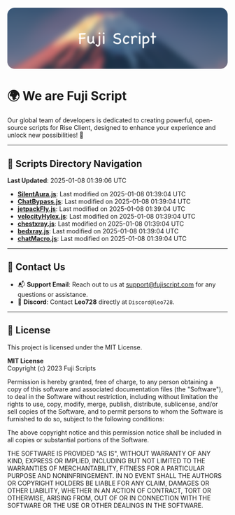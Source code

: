 ![Banner](.github/b.webp)

# 🌍 **We are Fuji Script**

Our global team of developers is dedicated to creating powerful, open-source scripts for Rise Client, designed to enhance your experience and unlock new possibilities! 🌟

---
<!-- SCRIPTS_NAVIGATION_START -->
## 📂 **Scripts Directory Navigation**

**Last Updated**: 2025-01-08 01:39:06 UTC

- **[SilentAura.js](scripts/SilentAura.js)**: Last modified on 2025-01-08 01:39:04 UTC
- **[ChatBypass.js](scripts/ChatBypass.js)**: Last modified on 2025-01-08 01:39:04 UTC
- **[jetpackFly.js](scripts/jetpackFly.js)**: Last modified on 2025-01-08 01:39:04 UTC
- **[velocityHylex.js](scripts/velocityHylex.js)**: Last modified on 2025-01-08 01:39:04 UTC
- **[chestxray.js](scripts/chestxray.js)**: Last modified on 2025-01-08 01:39:04 UTC
- **[bedxray.js](scripts/bedxray.js)**: Last modified on 2025-01-08 01:39:04 UTC
- **[chatMacro.js](scripts/chatMacro.js)**: Last modified on 2025-01-08 01:39:04 UTC

<!-- SCRIPTS_NAVIGATION_END -->

---

## 💬 **Contact Us**  
- 📬 **Support Email**: Reach out to us at [support@fujiscript.com](mailto:support@fujiscript.com) for any questions or assistance.  
- 💬 **Discord**: Contact **Leo728** directly at `Discord@leo728`.

---

## 📜 **License**

This project is licensed under the MIT License.  

**MIT License**  
Copyright (c) 2023 Fuji Scripts  

Permission is hereby granted, free of charge, to any person obtaining a copy of this software and associated documentation files (the "Software"), to deal in the Software without restriction, including without limitation the rights to use, copy, modify, merge, publish, distribute, sublicense, and/or sell copies of the Software, and to permit persons to whom the Software is furnished to do so, subject to the following conditions:  

The above copyright notice and this permission notice shall be included in all copies or substantial portions of the Software.  

THE SOFTWARE IS PROVIDED "AS IS", WITHOUT WARRANTY OF ANY KIND, EXPRESS OR IMPLIED, INCLUDING BUT NOT LIMITED TO THE WARRANTIES OF MERCHANTABILITY, FITNESS FOR A PARTICULAR PURPOSE AND NONINFRINGEMENT. IN NO EVENT SHALL THE AUTHORS OR COPYRIGHT HOLDERS BE LIABLE FOR ANY CLAIM, DAMAGES OR OTHER LIABILITY, WHETHER IN AN ACTION OF CONTRACT, TORT OR OTHERWISE, ARISING FROM, OUT OF OR IN CONNECTION WITH THE SOFTWARE OR THE USE OR OTHER DEALINGS IN THE SOFTWARE.  
